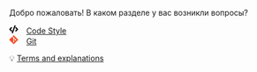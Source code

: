 Добро пожаловать! 
В каком разделе у вас возникли вопросы?

<picture>
  <source media="(prefers-color-scheme: light)" srcset ="https://github.com/Krasnov-Midnight/Regulatory-Documents/blob/main/Image/Icon/Code_black.png">
  <source media="(prefers-color-scheme: dark)" srcset ="https://github.com/Krasnov-Midnight/Regulatory-Documents/blob/main/Image/Icon/Code_white.png">
  <img width="16" height="16" src="https://github.com/Krasnov-Midnight/Regulatory-Documents/blob/main/Image/Icon/Code_black.png">
</picture>
&ensp; <a href="https://github.com/Krasnov-Midnight/Regulatory-Documents/wiki/Code-Style">Code Style</a>
<br>

<picture>
  <img width="16" height="16" src="https://github.com/Krasnov-Midnight/Regulatory-Documents/blob/main/Image/Icon/Git_Red.png">
</picture>
&ensp; <a href="https://github.com/Krasnov-Midnight/Regulatory-Documents/wiki/Git">Git</a>
<br>

💡 [Terms and explanations](https://github.com/Krasnov-Midnight/Regulatory-Documents/wiki/Terms-and-explanations)